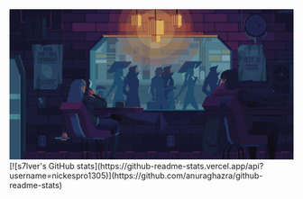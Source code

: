 <img src="https://raw.githubusercontent.com/nickespro1305/nickespro1305/main/ASSETS/fyrS.gif" width="1500"/>
[![s7lver's GitHub stats](https://github-readme-stats.vercel.app/api?username=nickespro1305)](https://github.com/anuraghazra/github-readme-stats)